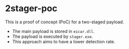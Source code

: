 # 2stager-poc

This is a proof of concept (PoC) for a two-staged payload.

- The main payload is stored in `eicar.dll`.
- The payload is executed by `stager.exe`.
- This approach aims to have a lower detection rate.
